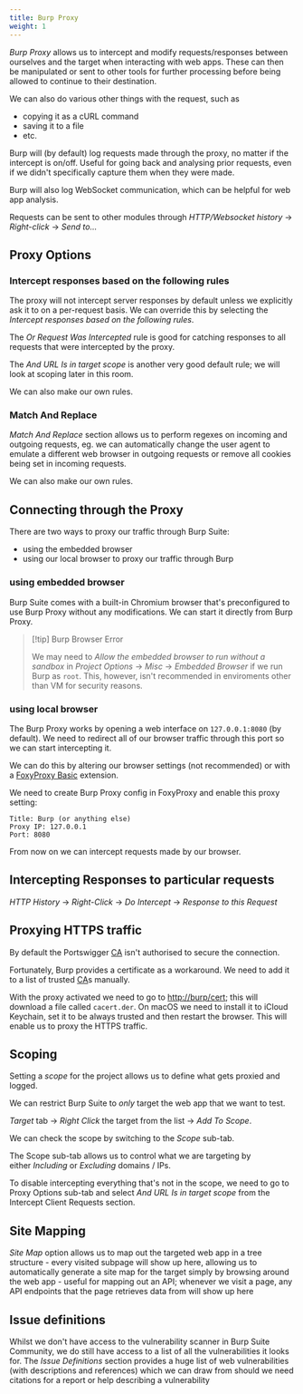 ```yaml
---
title: Burp Proxy
weight: 1
---
```


_Burp Proxy_ allows us to intercept and modify requests/responses between
ourselves and the target when interacting with web apps. These can then be manipulated or sent to other tools for further processing before being allowed to continue to their destination.

We can also do various other things with the request, such as

- copying it as a cURL command
- saving it to a file
- etc.

Burp will (by default) log requests made through the proxy, no matter if the intercept is on/off. Useful for going back and analysing prior requests, even if we didn't specifically capture them when they were made.

Burp will also log WebSocket communication, which can be helpful for web app analysis.

Requests can be sent to other modules through _HTTP/Websocket history_ -> _Right-click_ -> _Send to..._

## Proxy Options

### Intercept responses based on the following rules

The proxy will not intercept server responses by default unless we explicitly ask it to on a per-request basis. We can override this by selecting the _Intercept responses based on the following rules_.

The _Or Request Was Intercepted_ rule is good for catching responses to all requests that were intercepted by the proxy.

The _And URL Is in target scope_ is another very good default rule; we will look at scoping later in this room.

We can also make our own rules.

### Match And Replace

_Match And Replace_ section allows us to perform regexes on incoming and outgoing requests, eg. we can automatically change the user agent to emulate a different web browser in outgoing requests or remove all cookies being set in incoming requests.

We can also make our own rules.

## Connecting through the Proxy

There are two ways to proxy our traffic through Burp Suite:

- using the embedded browser
- using our local browser to proxy our traffic through Burp

### using embedded browser

Burp Suite comes with a built-in Chromium browser that's preconfigured to use Burp Proxy without any modifications. We can start it directly from Burp Proxy.

> [!tip] Burp Browser Error
>
> We may need to _Allow the embedded browser to run without a sandbox_ in _Project Options_ -> _Misc_ -> _Embedded Browser_ if we run Burp as `root`. This, however, isn't recommended in enviroments other than VM for security reasons.

### using local browser

The Burp Proxy works by opening a web interface on `127.0.0.1:8080` (by default). We need to redirect all of our browser traffic through this port so we can start intercepting it.

We can do this by altering our browser settings (not recommended) or with a [FoxyProxy Basic](https://chrome.google.com/webstore/detail/foxyproxy-basic/dookpfaalaaappcdneeahomimbllocnb) extension.

We need to create Burp Proxy config in FoxyProxy and enable this proxy setting:

```
Title: Burp (or anything else)
Proxy IP: 127.0.0.1
Port: 8080
```

From now on we can intercept requests made by our browser.

## Intercepting Responses to particular requests

_HTTP History_ -> _Right-Click_ -> _Do Intercept_ -> _Response to this Request_

## Proxying HTTPS traffic

By default the Portswigger [CA](/knowledge/offsec/glossary/CA.md) isn't authorised to secure the connection.

Fortunately, Burp provides a certificate as a workaround. We need to add it to a list of trusted [CA](/knowledge/offsec/glossary/CA.md)s manually.

With the proxy activated we need to go to [http://burp/cert](http://burp/cert); this will download a file called `cacert.der`. On macOS we need to install it to iCloud Keychain, set it to be always trusted and then restart the browser. This will enable us to proxy the HTTPS traffic.

## Scoping

Setting a _scope_ for the project allows us to define what gets proxied and logged.

We can restrict Burp Suite to *only* target the web app that we want to test.

_Target_ tab -> _Right Click_ the target from the list -> _Add To Scope_.

We can check the scope by switching to the _Scope_ sub-tab.

The Scope sub-tab allows us to control what we are targeting by either *Including* or *Excluding* domains / IPs.

To disable intercepting everything that's not in the scope, we need to go to Proxy Options sub-tab and select _And URL Is in target scope_ from the Intercept Client Requests section.

## Site Mapping

_Site Map_ option allows us to map out the targeted web app in a tree structure - every visited subpage will show up here, allowing us to automatically generate a site map for the target simply by browsing around the web app - useful for mapping out an API; whenever we visit a page, any API endpoints that the page retrieves data from will show up here

## Issue definitions

Whilst we don't have access to the vulnerability scanner in Burp Suite Community, we do still have access to a list of all the vulnerabilities it looks for. The _Issue Definitions_ section provides a huge list of web vulnerabilities (with descriptions and references) which we can draw from should we need citations for a report or help describing a vulnerability
